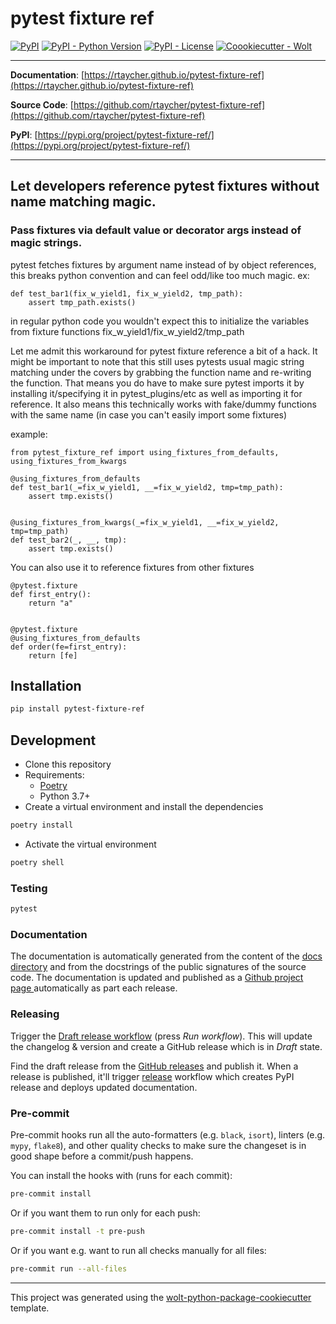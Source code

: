 # pytest fixture ref

[![PyPI](https://img.shields.io/pypi/v/pytest-fixture-ref?style=flat-square)](https://pypi.python.org/pypi/pytest-fixture-ref/)
[![PyPI - Python Version](https://img.shields.io/pypi/pyversions/pytest-fixture-ref?style=flat-square)](https://pypi.python.org/pypi/pytest-fixture-ref/)
[![PyPI - License](https://img.shields.io/pypi/l/pytest-fixture-ref?style=flat-square)](https://pypi.python.org/pypi/pytest-fixture-ref/)
[![Coookiecutter - Wolt](https://img.shields.io/badge/cookiecutter-Wolt-00c2e8?style=flat-square&logo=cookiecutter&logoColor=D4AA00&link=https://github.com/woltapp/wolt-python-package-cookiecutter)](https://github.com/woltapp/wolt-python-package-cookiecutter)


---

**Documentation**: [https://rtaycher.github.io/pytest-fixture-ref](https://rtaycher.github.io/pytest-fixture-ref)

**Source Code**: [https://github.com/rtaycher/pytest-fixture-ref](https://github.com/rtaycher/pytest-fixture-ref)

**PyPI**: [https://pypi.org/project/pytest-fixture-ref/](https://pypi.org/project/pytest-fixture-ref/)

---

## Let developers reference pytest fixtures without name matching magic.

### Pass fixtures via default value or decorator args instead of magic strings.

pytest fetches fixtures by argument name instead of by object references,
this breaks python convention and can feel odd/like too much magic. ex:

    def test_bar1(fix_w_yield1, fix_w_yield2, tmp_path):
        assert tmp_path.exists()

in regular python code you wouldn't expect this to initialize the variables from fixture functions fix_w_yield1/fix_w_yield2/tmp_path

Let me admit this workaround for pytest fixture reference a bit of a hack.
It might be important to note that this still uses pytests usual magic string matching under the covers
by grabbing the function name and re-writing the function.
That means you do have to make sure pytest imports it by installing it/specifying it in pytest_plugins/etc
as well as importing it for reference.
It also means this technically works with fake/dummy functions with the same name
(in case you can't easily import some fixtures)



example:

    from pytest_fixture_ref import using_fixtures_from_defaults, using_fixtures_from_kwargs

    @using_fixtures_from_defaults
    def test_bar1(_=fix_w_yield1, __=fix_w_yield2, tmp=tmp_path):
        assert tmp.exists()


    @using_fixtures_from_kwargs(_=fix_w_yield1, __=fix_w_yield2, tmp=tmp_path)
    def test_bar2(_, __, tmp):
        assert tmp.exists()


You can also use it to reference fixtures from other fixtures

    @pytest.fixture
    def first_entry():
        return "a"


    @pytest.fixture
    @using_fixtures_from_defaults
    def order(fe=first_entry):
        return [fe]

## Installation

```sh
pip install pytest-fixture-ref
```

## Development

* Clone this repository
* Requirements:
  * [Poetry](https://python-poetry.org/)
  * Python 3.7+
* Create a virtual environment and install the dependencies

```sh
poetry install
```

* Activate the virtual environment

```sh
poetry shell
```

### Testing

```sh
pytest
```

### Documentation

The documentation is automatically generated from the content of the [docs directory](./docs) and from the docstrings
 of the public signatures of the source code. The documentation is updated and published as a [Github project page
 ](https://pages.github.com/) automatically as part each release.

### Releasing

Trigger the [Draft release workflow](https://github.com/rtaycher/pytest-fixture-ref/actions/workflows/draft_release.yml)
(press _Run workflow_). This will update the changelog & version and create a GitHub release which is in _Draft_ state.

Find the draft release from the
[GitHub releases](https://github.com/rtaycher/pytest-fixture-ref/releases) and publish it. When
 a release is published, it'll trigger [release](https://github.com/rtaycher/pytest-fixture-ref/blob/master/.github/workflows/release.yml) workflow which creates PyPI
 release and deploys updated documentation.

### Pre-commit

Pre-commit hooks run all the auto-formatters (e.g. `black`, `isort`), linters (e.g. `mypy`, `flake8`), and other quality
 checks to make sure the changeset is in good shape before a commit/push happens.

You can install the hooks with (runs for each commit):

```sh
pre-commit install
```

Or if you want them to run only for each push:

```sh
pre-commit install -t pre-push
```

Or if you want e.g. want to run all checks manually for all files:

```sh
pre-commit run --all-files
```

---

This project was generated using the [wolt-python-package-cookiecutter](https://github.com/woltapp/wolt-python-package-cookiecutter) template.
